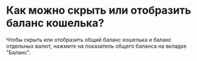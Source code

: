 # Как можно скрыть или отобразить баланс кошелька?

Чтобы скрыть или отобразить общий баланс кошелька и баланс отдельных валют, нажмите на показатель общего баланса на вкладке "Баланс".

